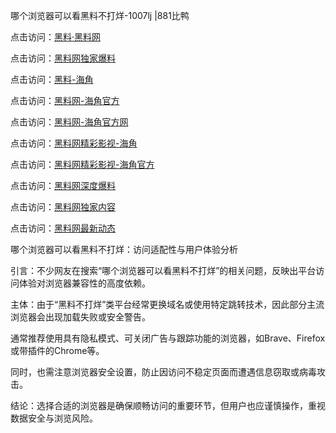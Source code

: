 哪个浏览器可以看黑料不打烊-1007lj |881比鸭

点击访问：<a href="https://heiliaolvzlu3.pages.dev">黑料·黑料网</a>

点击访问：<a href="https://heiliaoyvnrda.pages.dev">黑料网独家爆料</a>

点击访问：<a href="https://heiliaokof3cy.pages.dev">黑料-海角</a>

点击访问：<a href="https://heiliao3gvg9.pages.dev">黑料网-海角官方</a>

点击访问：<a href="https://heiliao9wsbg3.pages.dev">黑料网-海角官方网</a>

点击访问：<a href="https://heiliao5s28gk.pages.dev">黑料网精彩影视-海角</a>

点击访问：<a href="https://heiliaoxfe5rb.pages.dev">黑料网精彩影视-海角官方</a>

点击访问：<a href="https://heiliaoryrhyu.pages.dev">黑料网深度爆料</a>

点击访问：<a href="https://heiliaoubleqx.pages.dev">黑料网独家内容</a>

点击访问：<a href="https://heiliaox6jgh3.pages.dev">黑料网最新动态</a>

哪个浏览器可以看黑料不打烊：访问适配性与用户体验分析

引言：不少网友在搜索“哪个浏览器可以看黑料不打烊”的相关问题，反映出平台访问体验对浏览器兼容性的高度依赖。

主体：由于“黑料不打烊”类平台经常更换域名或使用特定跳转技术，因此部分主流浏览器会出现加载失败或安全警告。

通常推荐使用具有隐私模式、可关闭广告与跟踪功能的浏览器，如Brave、Firefox或带插件的Chrome等。

同时，也需注意浏览器安全设置，防止因访问不稳定页面而遭遇信息窃取或病毒攻击。

结论：选择合适的浏览器是确保顺畅访问的重要环节，但用户也应谨慎操作，重视数据安全与浏览风险。
